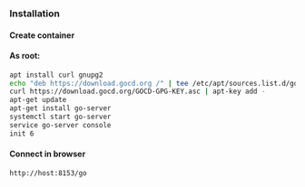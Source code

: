 ### Installation
#### Create container
#### As root:
```bash
apt install curl gnupg2
echo "deb https://download.gocd.org /" | tee /etc/apt/sources.list.d/gocd.list
curl https://download.gocd.org/GOCD-GPG-KEY.asc | apt-key add -
apt-get update
apt-get install go-server
systemctl start go-server
service go-server console
init 6
```
#### Connect in browser
```html
http://host:8153/go
```
